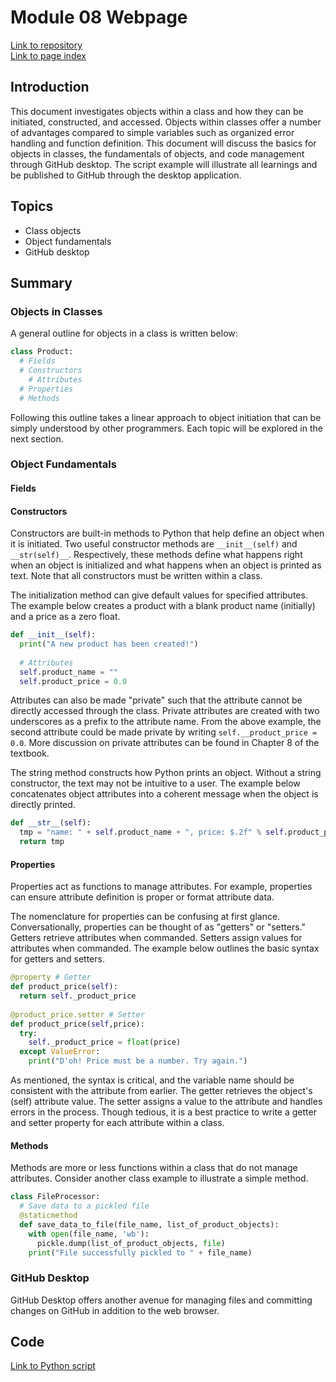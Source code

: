# Module 08 Webpage

[Link to repository](https://github.com/rblake50/IntroToProg-Python-Mod08)
<br>[Link to page index](https://github.com/rblake50/IntroToProg-Python-Mod08/tree/gh-pages)

## Introduction
This document investigates objects within a class and how they can be initiated, constructed, and accessed. Objects within classes offer a number of advantages compared to simple variables such as organized error handling and function definition. This document will discuss the basics for objects in classes, the fundamentals of objects, and code management through GitHub desktop. The script example will illustrate all learnings and be published to GitHub through the desktop application.

## Topics
- Class objects
- Object fundamentals
- GitHub desktop

## Summary 
### Objects in Classes
A general outline for objects in a class is written below:
```python
class Product:
  # Fields
  # Constructors
    # Attributes
  # Properties
  # Methods
```
Following this outline takes a linear approach to object initiation that can be simply understood by other programmers. Each topic will be explored in the next section.

### Object Fundamentals
#### Fields
#### Constructors
Constructors are built-in methods to Python that help define an object when it is initiated. Two useful constructor methods are `__init__(self)` and `__str(self)__`. Respectively, these methods define what happens right when an object is initialized and what happens when an object is printed as text. Note that all constructors must be written within a class.

The initialization method can give default values for specified attributes. The example below creates a product with a blank product name (initially) and a price as a zero float.
```python
def __init__(self):
  print("A new product has been created!")
  
  # Attributes
  self.product_name = ""
  self.product_price = 0.0
```
Attributes can also be made "private" such that the attribute cannot be directly accessed through the class. Private attributes are created with two underscores as a prefix to the attribute name. From the above example, the second attribute could be made private by writing `self.__product_price = 0.0`. More discussion on private attributes can be found in Chapter 8 of the textbook.

The string method constructs how Python prints an object. Without a string constructor, the text may not be intuitive to a user. The example below concatenates object attributes into a coherent message when the object is directly printed.
```python
def __str__(self):
  tmp = "name: " + self.product_name + ", price: $.2f" % self.product_price
  return tmp
```
#### Properties
Properties act as functions to manage attributes. For example, properties can ensure attribute definition is proper or format attribute data.

The nomenclature for properties can be confusing at first glance. Conversationally, properties can be thought of as "getters" or "setters." Getters retrieve attributes when commanded. Setters assign values for attributes when commanded. The example below outlines the basic syntax for getters and setters.

```python
@property # Getter
def product_price(self):
  return self._product_price
  
@product_price.setter # Setter
def product_price(self,price):
  try:
    self._product_price = float(price)
  except ValueError:
    print("D'oh! Price must be a number. Try again.")
```
As mentioned, the syntax is critical, and the variable name should be consistent with the attribute from earlier. The getter retrieves the object's (self) attribute value. The setter assigns a value to the attribute and handles errors in the process. Though tedious, it is a best practice to write a getter and setter property for each attribute within a class.

#### Methods
Methods are more or less functions within a class that do not manage attributes. Consider another class example to illustrate a simple method.

```python
class FileProcessor:
  # Save data to a pickled file
  @staticmethod
  def save_data_to_file(file_name, list_of_product_objects):
    with open(file_name, 'wb'):
      pickle.dump(list_of_product_objects, file)
    print("File successfully pickled to " + file_name)
```

### GitHub Desktop
GitHub Desktop offers another avenue for managing files and committing changes on GitHub in addition to the web browser.

## Code
[Link to Python script](https://github.com/rblake50/IntroToProg-Python-Mod08/blob/main/Assigment08-Starter.py)
